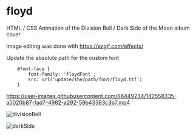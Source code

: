 # floyd



HTML / CSS Animation of the Division Bell / Dark Side of the Moon album cover

Image editing was done with https://ezgif.com/effects/

Update the absolute path for the custom font

		@font-face {
            font-family: 'floydFont';
            src: url('update/the/path/font/floyd.ttf')
        }




https://user-images.githubusercontent.com/68449234/142558335-a5020b87-fad7-4982-a292-59b43383c3b7.mp4


![divisionBell](https://user-images.githubusercontent.com/68449234/140394115-eb9b17ea-ae5f-47d4-b64d-bb6670b1684e.gif)




![darkSide](https://user-images.githubusercontent.com/68449234/140003966-52fabdaf-5715-4685-8d18-903a9e294a3c.gif)

